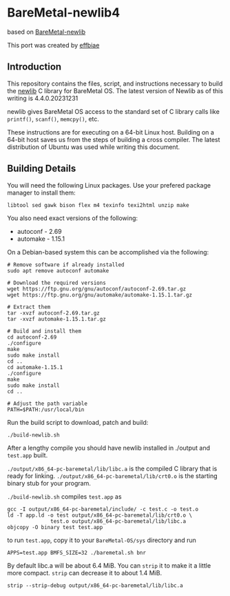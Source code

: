 # BareMetal-newlib4

based on [BareMetal-newlib](https://github.com/ReturnInfinity/BareMetal-newlib)

This port was created by [effbiae](https://github.com/effbiae)

Introduction
------------

This repository contains the files, script, and instructions necessary to build the [newlib](http://sourceware.org/newlib/) C library for BareMetal OS. The latest version of Newlib as of this writing is 4.4.0.20231231

newlib gives BareMetal OS access to the standard set of C library calls like `printf()`, `scanf()`, `memcpy()`, etc.

These instructions are for executing on a 64-bit Linux host. Building on a 64-bit host saves us from the steps of building a cross compiler. The latest distribution of Ubuntu was used while writing this document.


Building Details
----------------

You will need the following Linux packages. Use your prefered package manager to install them:

	libtool sed gawk bison flex m4 texinfo texi2html unzip make

You also need exact versions of the following:
 * autoconf - 2.69
 * automake - 1.15.1

On a Debian-based system this can be accomplished via the following:
```
# Remove software if already installed
sudo apt remove autoconf automake

# Download the required versions 
wget https://ftp.gnu.org/gnu/autoconf/autoconf-2.69.tar.gz
wget https://ftp.gnu.org/gnu/automake/automake-1.15.1.tar.gz

# Extract them
tar -xvzf autoconf-2.69.tar.gz
tar -xvzf automake-1.15.1.tar.gz

# Build and install them
cd autoconf-2.69
./configure
make
sudo make install
cd ..
cd automake-1.15.1
./configure
make
sudo make install
cd ..

# Adjust the path variable
PATH=$PATH:/usr/local/bin
```

Run the build script to download, patch and build:

	./build-newlib.sh

After a lengthy compile you should have newlib installed in ./output and `test.app` built.

`./output/x86_64-pc-baremetal/lib/libc.a` is the compiled C library that is ready for linking. 
`./output/x86_64-pc-baremetal/lib/crt0.o` is the starting binary stub for your program.

`./build-newlib.sh` compiles `test.app` as

	gcc -I output/x86_64-pc-baremetal/include/ -c test.c -o test.o
	ld -T app.ld -o test output/x86_64-pc-baremetal/lib/crt0.o \
	              test.o output/x86_64-pc-baremetal/lib/libc.a
	objcopy -O binary test test.app

to run `test.app`, copy it to your `BareMetal-OS/sys` directory and run

	APPS=test.app BMFS_SIZE=32 ./baremetal.sh bnr

By default libc.a will be about 6.4 MiB. You can `strip` it to make it a little more compact. `strip` can decrease it to about 1.4 MiB.

	strip --strip-debug output/x86_64-pc-baremetal/lib/libc.a
